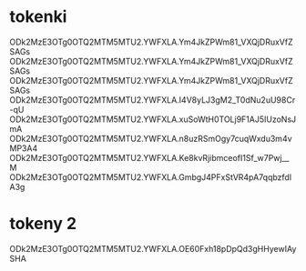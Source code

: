 # tokenki
ODk2MzE3OTg0OTQ2MTM5MTU2.YWFXLA.Ym4JkZPWm81_VXQjDRuxVfZSAGs
ODk2MzE3OTg0OTQ2MTM5MTU2.YWFXLA.Ym4JkZPWm81_VXQjDRuxVfZSAGs
ODk2MzE3OTg0OTQ2MTM5MTU2.YWFXLA.Ym4JkZPWm81_VXQjDRuxVfZSAGs
ODk2MzE3OTg0OTQ2MTM5MTU2.YWFXLA.I4V8yLJ3gM2_T0dNu2uU98Cr-qU
ODk2MzE3OTg0OTQ2MTM5MTU2.YWFXLA.xuSoWtH0TOLj9F1AJ5IUzoNsJmA
ODk2MzE3OTg0OTQ2MTM5MTU2.YWFXLA.n8uzRSmOgy7cuqWxdu3m4vMP3A4
ODk2MzE3OTg0OTQ2MTM5MTU2.YWFXLA.Ke8kvRjibmceofI1Sf_w7Pwj__M
ODk2MzE3OTg0OTQ2MTM5MTU2.YWFXLA.GmbgJ4PFxStVR4pA7qqbzfdlA3g
# tokeny 2
ODk2MzE3OTg0OTQ2MTM5MTU2.YWFXLA.OE60Fxh18pDpQd3gHHyewIAySHA
